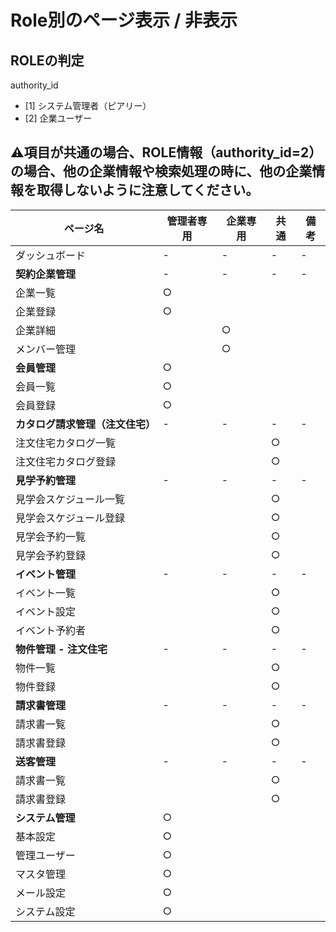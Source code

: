 # Role別のページ表示 / 非表示

## ROLEの判定

authority_id

- [1] システム管理者（ピアリー）
- [2] 企業ユーザー

## ⚠️項目が共通の場合、ROLE情報（authority_id=2）の場合、他の企業情報や検索処理の時に、他の企業情報を取得しないように注意してください。

| ページ名 | 管理者専用 | 企業専用 | 共通 | 備考 |
|---------|----------|----------|------|------|
| ダッシュボード | - | - | - | - |
| **契約企業管理** | - | - | - | - |
| 企業一覧 | ○ | | | |
| 企業登録 | ○ | | | |
| 企業詳細 |  | ○ | | |
| メンバー管理 | | ○ | | |
| **会員管理** | ○ | | | |
| 会員一覧 | ○ | | | |
| 会員登録 | ○ | | | |
| **カタログ請求管理（注文住宅）** | - | - | - | - |
| 注文住宅カタログ一覧 | | | ○ | |
| 注文住宅カタログ登録 | | | ○ | |
| **見学予約管理** | - | - | - | - |
| 見学会スケジュール一覧 | | | ○ | |
| 見学会スケジュール登録 | | | ○ | |
| 見学会予約一覧 | | | ○ | |
| 見学会予約登録 | | | ○ | |
| **イベント管理** | - | - | - | - |
| イベント一覧 | | | ○ | |
| イベント設定 | | | ○ | |
| イベント予約者 | | | ○ | |
| **物件管理 - 注文住宅** | - | - | - | - |
| 物件一覧 | | | ○ | |
| 物件登録 | | | ○ | |
| **請求書管理** | - | - | - | - |
| 請求書一覧 | | | ○ | |
| 請求書登録 | | | ○ | |
| **送客管理** | - | - | - | - |
| 請求書一覧 | | | ○ | |
| 請求書登録 | | | ○ | |
| **システム管理** | ○ | | | |
| 基本設定 | ○ | | | |
| 管理ユーザー | ○ | | | |
| マスタ管理 | ○ | | | |
| メール設定 | ○ | | | |
| システム設定 | ○ | | | |
